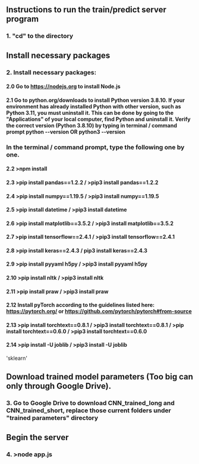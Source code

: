 ## Instructions to run the train/predict server program

### 1. "cd" to the directory

## Install necessary packages

### 2. Install necessary packages:

#### 2.0 Go to https://nodejs.org to install Node.js 
#### 2.1 Go to python.org/downloads to install Python version 3.8.10. If your environment has already installed Python with other version, such as Python 3.11, you must uninstall it. This can be done by going to the "Applications" of your local computer, find Python and uninstall it. Verify the correct version (Python 3.8.10) by typing in terminal / command prompt python --version OR python3 --version

### In the terminal / command prompt, type the following one by one.
#### 2.2 >npm install
#### 2.3 >pip install pandas==1.2.2 / >pip3 install pandas==1.2.2
#### 2.4 >pip install numpy==1.19.5 / >pip3 install numpy==1.19.5
#### 2.5 >pip install datetime / >pip3 install datetime
#### 2.6 >pip install matplotlib==3.5.2 / >pip3 install matplotlib==3.5.2
#### 2.7 >pip install tensorflow==2.4.1 / >pip3 install tensorflow==2.4.1
#### 2.8 >pip install keras==2.4.3 / pip3 install keras==2.4.3
#### 2.9 >pip install pyyaml h5py / >pip3 install pyyaml h5py
#### 2.10 >pip install nltk / >pip3 install nltk
#### 2.11 >pip install praw / >pip3 install praw
#### 2.12 Install pyTorch according to the guidelines listed here: https://pytorch.org/ or https://github.com/pytorch/pytorch#from-source
#### 2.13 >pip install torchtext==0.8.1 / >pip3 install torchtext==0.8.1 / >pip install torchtext==0.6.0 / >pip3 install torchtext==0.6.0
#### 2.14 >pip install -U joblib / >pip3 install -U joblib
'sklearn'


## Download trained model parameters (Too big can only through Google Drive).

### 3. Go to Google Drive to download CNN_trained_long and CNN_trained_short, replace those current folders under "trained parameters" directory

## Begin the server

### 4. >node app.js
